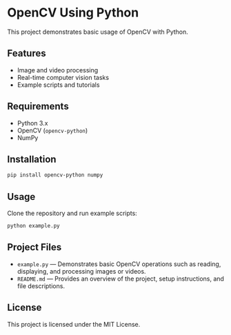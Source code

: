 # OpenCV Using Python

This project demonstrates basic usage of OpenCV with Python.

## Features

- Image and video processing
- Real-time computer vision tasks
- Example scripts and tutorials

## Requirements

- Python 3.x
- OpenCV (`opencv-python`)
- NumPy

## Installation

```bash
pip install opencv-python numpy
```

## Usage

Clone the repository and run example scripts:

```bash
python example.py
```

## Project Files

- `example.py` — Demonstrates basic OpenCV operations such as reading, displaying, and processing images or videos.
- `README.md` — Provides an overview of the project, setup instructions, and file descriptions.

## License

This project is licensed under the MIT License.